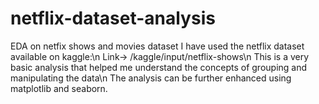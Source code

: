 # netflix-dataset-analysis
EDA on netfix shows and movies dataset
I have used the netflix dataset available on kaggle:\n
Link-> /kaggle/input/netflix-shows\n
This is a very basic analysis that helped me understand the concepts of grouping and manipulating the data\n
The analysis can be further enhanced using matplotlib and seaborn.
